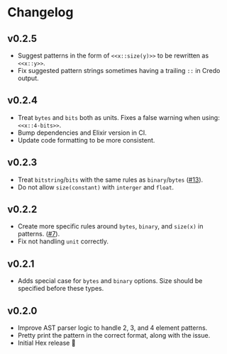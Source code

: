 # Changelog

## v0.2.5

* Suggest patterns in the form of `<<x::size(y)>>` to be rewritten as `<<x::y>>`.
* Fix suggested pattern strings sometimes having a trailing `::` in Credo output.

## v0.2.4

* Treat `bytes` and `bits` both as units. Fixes a false warning when using: `<<x::4-bits>>`.
* Bump dependencies and Elixir version in CI.
* Update code formatting to be more consistent.

## v0.2.3

* Treat `bitstring`/`bits` with the same rules as `binary`/`bytes` ([#13](https://github.com/smartrent/credo_binary_patterns/pull/13)).
* Do not allow `size(constant)` with `interger` and `float`.

## v0.2.2

* Create more specific rules around `bytes`, `binary`, and `size(x)` in patterns. ([#7](https://github.com/smartrent/credo_binary_patterns/pull/7)).
* Fix not handling `unit` correctly.

## v0.2.1

* Adds special case for `bytes` and `binary` options. Size should be specified before these types.

## v0.2.0

* Improve AST parser logic to handle 2, 3, and 4 element patterns.
* Pretty print the pattern in the correct format, along with the issue.
* Initial Hex release 🎉
